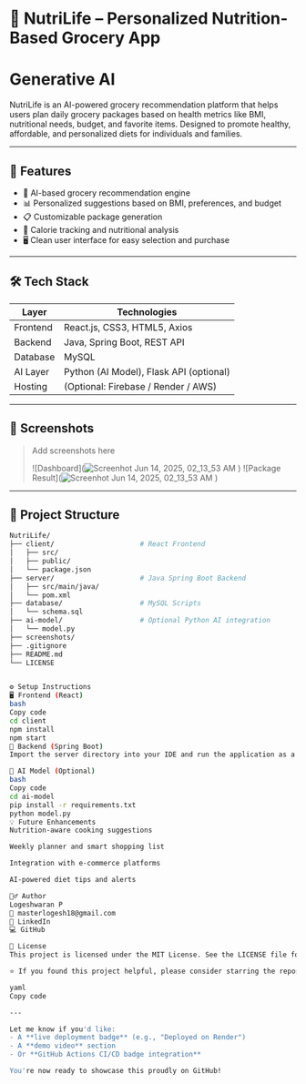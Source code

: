 # 🥦 NutriLife – Personalized Nutrition-Based Grocery App
# Generative AI

NutriLife is an AI-powered grocery recommendation platform that helps users plan daily grocery packages based on health metrics like BMI, nutritional needs, budget, and favorite items. Designed to promote healthy, affordable, and personalized diets for individuals and families.

---

## 🚀 Features

- 🧠 AI-based grocery recommendation engine
- 📊 Personalized suggestions based on BMI, preferences, and budget
- 📋 Customizable package generation
- 🛒 Calorie tracking and nutritional analysis
- 🖥️ Clean user interface for easy selection and purchase

---

## 🛠️ Tech Stack

| Layer       | Technologies                       |
|-------------|------------------------------------|
| Frontend    | React.js, CSS3, HTML5, Axios       |
| Backend     | Java, Spring Boot, REST API        |
| Database    | MySQL                              |
| AI Layer    | Python (AI Model), Flask API (optional)
| Hosting     | (Optional: Firebase / Render / AWS)

---

## 📸 Screenshots

> Add screenshots here
>
> ![Dashboard](![Screenhot Jun 14, 2025, 02_13_53 AM](https://github.com/user-attachments/assets/5bb13df7-5d88-4832-a391-c06deac9e880)
)
> ![Package Result](![Screenhot Jun 14, 2025, 02_13_53 AM](https://github.com/user-attachments/assets/743235f4-5c8c-40a9-b6aa-bfb08c8bf7f1)
)

---

## 📂 Project Structure

```bash
NutriLife/
├── client/                     # React Frontend
│   ├── src/
│   ├── public/
│   └── package.json
├── server/                     # Java Spring Boot Backend
│   ├── src/main/java/
│   └── pom.xml
├── database/                   # MySQL Scripts
│   └── schema.sql
├── ai-model/                   # Optional Python AI integration
│   └── model.py
├── screenshots/
├── .gitignore
├── README.md
└── LICENSE


⚙️ Setup Instructions
🖥️ Frontend (React)
bash
Copy code
cd client
npm install
npm start
🔧 Backend (Spring Boot)
Import the server directory into your IDE and run the application as a Spring Boot app.

🧠 AI Model (Optional)
bash
Copy code
cd ai-model
pip install -r requirements.txt
python model.py
💡 Future Enhancements
Nutrition-aware cooking suggestions

Weekly planner and smart shopping list

Integration with e-commerce platforms

AI-powered diet tips and alerts

🙋‍♂️ Author
Logeshwaran P
📧 masterlogesh18@gmail.com
🔗 LinkedIn
💻 GitHub

📄 License
This project is licensed under the MIT License. See the LICENSE file for more information.

⭐ If you found this project helpful, please consider starring the repository!

yaml
Copy code

---

Let me know if you'd like:
- A **live deployment badge** (e.g., "Deployed on Render")
- A **demo video** section
- Or **GitHub Actions CI/CD badge integration**

You're now ready to showcase this proudly on GitHub!
